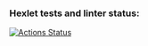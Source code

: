 ### Hexlet tests and linter status:
[![Actions Status](https://github.com/schego1ev/fullstack-javascript-project-44/workflows/hexlet-check/badge.svg)](https://github.com/schego1ev/fullstack-javascript-project-44/actions)